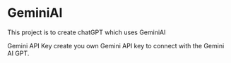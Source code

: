 # GeminiAI

This project is to create chatGPT which uses GeminiAI

Gemini API Key create you own Gemini API key to connect with the Gemini AI GPT.
